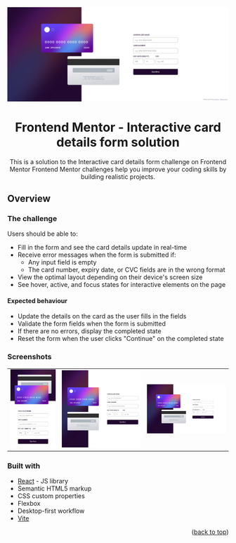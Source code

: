 <div id="top"></div>
<div align="center">

<a href="https://interactive-card-details-form.vercel.app" target="_blank">
		<img src="./screenshots/header.webp" alt="Logo" >
	</a>

# Frontend Mentor - Interactive card details form solution

This is a solution to the Interactive card details form challenge on Frontend Mentor Frontend Mentor challenges help you improve your coding skills by building realistic projects.

</div>

## Overview

### The challenge

Users should be able to:

-   Fill in the form and see the card details update in real-time
-   Receive error messages when the form is submitted if:
    -   Any input field is empty
    -   The card number, expiry date, or CVC fields are in the wrong format
-   View the optimal layout depending on their device's screen size
-   See hover, active, and focus states for interactive elements on the page

#### Expected behaviour

-   Update the details on the card as the user fills in the fields
-   Validate the form fields when the form is submitted
-   If there are no errors, display the completed state
-   Reset the form when the user clicks "Continue" on the completed state

### Screenshots

<table>
        <tr>
		    <td>
                <img src="./screenshots/mobile-solution.webp"
                    alt="Mobile solution" width="100%" title="Mobile solution"  />
            </td>
			            <td>
                <img src="./screenshots/tablet-solution.webp"
                    alt="Tablet solution" width="100%" title="Tablet solution"/>
            </td>
            <td>
                <img src="./screenshots/desktop-solution.webp"
                    alt="Desktop solution" width="100%" title="Desktop solution"/>
            </td>
        </tr>
</table>


### Built with
-   [React](https://reactjs.org/) - JS library
-   Semantic HTML5 markup
-   CSS custom properties
-   Flexbox
-   Desktop-first workflow
-   [Vite](https://interactive-card-details-form.vercel.app/)

<p align="right">(<a href="#top">back to top</a>)</p>


[live-page]: https://interactive-card-details-form.vercel.app
